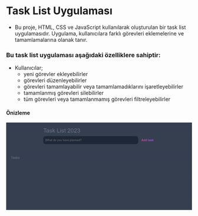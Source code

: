 # Task List Uygulaması
- Bu proje, HTML, CSS ve JavaScript kullanılarak oluşturulan bir task list uygulamasıdır. Uygulama, kullanıcılara farklı görevleri eklemelerine ve tamamlamalarına olanak tanır.

### Bu task list uygulaması aşağıdaki özelliklere sahiptir:

- Kullanıcılar;
   - yeni görevler ekleyebilirler
   - görevleri düzenleyebilirler
   - görevleri tamamlayabilir veya tamamlamadıklarını işaretleyebilirler
   - tamamlanmış görevleri silebilirler
   - tüm görevleri veya tamamlanmamış görevleri filtreleyebilirler

#### Önizleme
![](projeaktif.gif)

